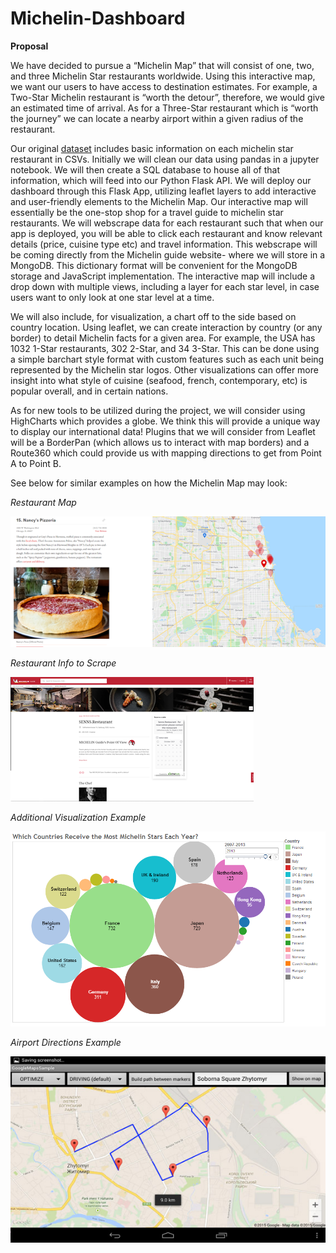 # Michelin-Dashboard

**Proposal**

We have decided to pursue a “Michelin Map” that will consist of one, two, and three Michelin Star restaurants worldwide. Using this interactive map, we want our users to have access to destination estimates. For example, a Two-Star Michelin restaurant is “worth the detour”, therefore, we would give an estimated time of arrival. As for a Three-Star restaurant which is “worth the journey” we can locate a nearby airport within a given radius of the restaurant. 

Our original [dataset](https://www.kaggle.com/jackywang529/michelin-restaurants) includes basic information on each michelin star restaurant in CSVs. Initially we will clean our data using pandas in a jupyter notebook. We will then create a SQL database to house all of that information, which will feed into our Python Flask API. We will deploy our dashboard through this Flask App, utilizing leaflet layers to add interactive and user-friendly elements to the Michelin Map. Our interactive map will essentially be the one-stop shop for a travel guide to michelin star restaurants. We will webscrape data for each restaurant such that when our app is deployed, you will be able to click each restaurant and know relevant details (price, cuisine type etc) and travel information. This webscrape will be coming directly from the Michelin guide website- where we will store in a MongoDB. This dictionary format will be convenient for the MongoDB storage and JavaScript implementation. The interactive map will include a drop down with multiple views, including a layer for each star level, in case users want to only look at one star level at a time. 

We will also include, for visualization, a chart off to the side based on country location. Using leaflet, we can create interaction by country (or any border) to detail Michelin facts for a given area. For example, the USA has 1032 1-Star restaurants, 302 2-Star, and 34 3-Star. This can be done using a simple barchart style format with custom features such as each unit being represented by the Michelin star logos. Other visualizations can offer more insight into what style of cuisine (seafood, french, contemporary, etc) is popular overall, and in certain nations.  

As for new tools to be utilized during the project, we will consider using HighCharts which provides a globe. We think this will provide a unique way to display our international data! Plugins that we will consider from Leaflet will be a BorderPan (which allows us to interact with map borders) and a Route360 which could provide us with mapping directions to get from Point A to Point B. 




See below for similar examples on how the Michelin Map may look:

*Restaurant Map*

![Restaurant Map](https://github.com/Bgood524/Michelin-Dashboard/blob/main/Proposal_Data/Images/Example_1.png)


*Restaurant Info to Scrape*

![Restaurant Info to Scrape](https://github.com/Bgood524/Michelin-Dashboard/blob/main/Proposal_Data/Images/Example_2.png)

*Additional Visualization Example*

![Visualization](https://github.com/Bgood524/Michelin-Dashboard/blob/main/Proposal_Data/Images/michelin_bubble.png)

*Airport Directions Example*

![Directions](https://github.com/Bgood524/Michelin-Dashboard/blob/main/Proposal_Data/Images/google-api-3.jpg)
